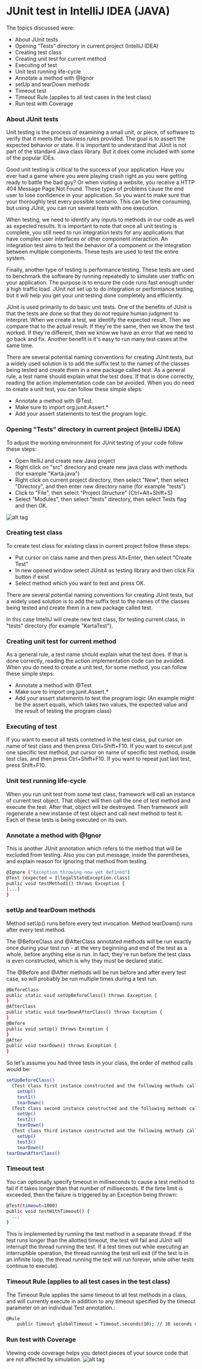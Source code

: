# JUnit test in IntelliJ IDEA (JAVA)

The topics discussed were:
  - About JUnit tests
  - Opening “Tests” directory in current project (IntelliJ IDEA)
  - Creating test class
  - Creating unit test for current method
  - Executing of test
  - Unit test running life-cycle
  - Annotate a method with @Ignor
  - setUp and tearDown methods
  - Timeout test
  - Timeout Rule (applies to all test cases in the test class)
  - Run test with Coverage
  
### About JUnit tests

Unit testing is the process of examining a small unit, or piece, of software to verify that it meets the business rules provided. The goal is to assert the expected behavior or state. It is important to understand that JUnit is not part of the standard Java class library. But it does come included with some of the popular IDEs. 

Good unit testing is critical to the success of your application. Have you ever had a game where you were playing crash right as you were getting ready to battle the bad guy? Or when visiting a website, you receive a HTTP 404 Message Page Not Found. These types of problems cause the end user to lose confidence in your application. So you want to make sure that your thoroughly test every possible scenario. This can be time consuming, but using JUnit, you can run several tests with one execution.

When testing, we need to identify any inputs to methods in our code as well as expected results. It is important to note that once all unit testing is complete, you still need to run integration tests for any applications that have complex user interfaces or other component interaction. An integration test aims to test the behavior of a component or the integration between multiple components. These tests are used to test the entire system.

Finally, another type of testing is performance testing. These tests are used to benchmark the software by running repeatedly to simulate user traffic on your application. The purpose is to ensure the code runs fast enough under a high traffic load. JUnit not set up to do integration or performance testing, but it will help you get your unit testing done completely and efficiently.

JUnit is used primarily to do basic unit tests. One of the benefits of JUnit is that the tests are done so that they do not require human judgment to interpret. When we create a test, we identify the expected result. Then we compare that to the actual result. If they're the same, then we know the test worked. If they're different, then we know we have an error that we need to go back and fix. Another benefit is it's easy to run many test cases at the same time.

There are several potential naming conventions for creating JUnit tests, but a widely used solution is to add the suffix test to the names of the classes being tested and create them in a new package called test. As a general rule, a test name should explain what the test does. If that is done correctly, reading the action implementation code can be avoided. When you do need to create a unit test, you can follow these simple steps:
 - Annotate a method with @Test.
 - Make sure to import org.junit.Assert.*
 - Add your assert statements to test the program logic.

### Opening "Tests" directory in current project (IntelliJ IDEA) 

To adjust the working environment for JUnit testing of your code follow these steps:
- Open ItelliJ and create new Java project
- Right click on "src" directory and create new java class with methods (for example "Karta.java")
- Right click on current project directory, then select "New", then select "Directory", and then enter new directory name (for example "tests")
- Click to "File", then select "Project Structure" (Ctrl+Alt+Shift+S)
- Select "Modules", then select "tests" directory, then select Tests flag and then OK.

![alt tag](https://github.com/digital-cube/edu/blob/master/java/JUnit_Test_In_IntelliJ_IDEA/junit01.PNG)

### Creating test class

To create test class for existing class in current project follow these steps:
- Put cursor on class name and then press Alt+Enter, then select "Create Test"
- In new opened window select JUnit4 as testing library and then click Fix button if exist
- Select method which you want to test and press OK.

There are several potential naming conventions for creating JUnit tests, but a widely used solution is to add the suffix test to the names of the classes being tested and create them in a new package called test.

In this case IntelliJ will create new test class, for testing current class, in "tests" directory (for example "KartaTest").

### Creating unit test for current method
As a general rule, a test name should explain what the test does. If that is done correctly, reading the action implementation code can be avoided. 
When you do need to create a unit test, for some method, you can follow these simple steps:
 - Annotate a method with @Test
 - Make sure to import org.junit.Assert.*
 - Add your assert statements to test the program logic (An example might be the assert equals, which takes two values, the expected value and the result of testing the program class)

### Executing of test
If you want to execut all tests contetned in the test class, put cursor on name of test class and then press Ctrl+Shift+F10.
If you want to execut just one specific test method, put cursor on name of specific test method, inside test clas, and then press Ctrl+Shift+F10.
If you want to repeat just last test, press Shift+F10.

### Unit test running life-cycle 
When you run unit test from some test class, framework will call an instance of current test object. That object will then call the one of test method and execute the test. After that, object will be destroyed. 
Then framework will regenerate a new instanse of test object and call next method to test it.
Each of these tests is being executed on its own.

### Annotate a method with @Ignor
This is another JUnit annotation which refers to the method that will be excluded from testing. Also you can put message, inside the parentheses, and explain reason for ignoring that method from testing.
```sh
@Ignore ("Exception throwing now yet defined")
@Test (expected = IllegalStateException.class)
public void testMethod1() throws Exception {
[...]
}
```

### setUp and tearDown methods
Method setUp() runs before every test invocation. Method tearDown() runs after every test method. 

The @BeforeClass and @AfterClass annotated methods will be run exactly once during your test run - at the very beginning and end of the test as a whole, before anything else is run. In fact, they're run before the test class is even constructed, which is why they must be declared static.

The @Before and @After methods will be run before and after every test case, so will probably be run multiple times during a test run.
```sh
@BeforeClass
public static void setUpBeforeClass() throws Exception {
}
@AfterClass
public static void tearDownAfterClass() throws Exception {
}
@Before
public void setUp() throws Exception {
}
@After
public void tearDown() throws Exception {
}
```

So let's assume you had three tests in your class, the order of method calls would be:

```sh
setUpBeforeClass()
  (Test class first instance constructed and the following methods called on it)
    setUp()
    test1()
    tearDown()
  (Test class second instance constructed and the following methods called on it)
    setUp()
    test2()
    tearDown()
  (Test class third instance constructed and the following methods called on it)
    setUp()
    test3()
    tearDown()
tearDownAfterClass()
```
### Timeout test
You can optionally specify timeout in milliseconds to cause a test method to fail if it takes longer than that number of milliseconds. If the time limit is exceeded, then the failure is triggered by an Exception being thrown:
```sh
@Test(timeout=1000)
public void testWithTimeout() {
  ...
}
```
This is implemented by running the test method in a separate thread. If the test runs longer than the allotted timeout, the test will fail and JUnit will interrupt the thread running the test. If a test times out while executing an interruptible operation, the thread running the test will exit (if the test is in an infinite loop, the thread running the test will run forever, while other tests continue to execute).

### Timeout Rule (applies to all test cases in the test class)
The Timeout Rule applies the same timeout to all test methods in a class, and will currently execute in addition to any timeout specified by the timeout parameter on an individual Test annotation.:
```sh
@Rule
    public Timeout globalTimeout = Timeout.seconds(10); // 10 seconds max per method tested

```
### Run test with Coverage
Viewing code coverage helps you detect pieces of your source code that are not affected by simulation.
![alt tag](https://raw.githubusercontent.com/digital-cube/edu/master/git/2016-09-23-git/git.png)
  



